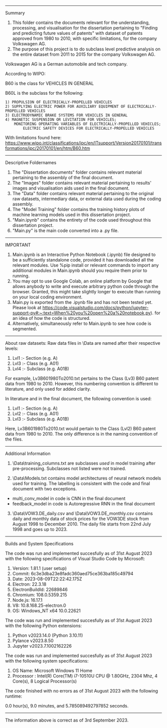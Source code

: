 ***************
Summary

1) This folder contains the documents relevant for the understanding, processing, and visualisation for the dissertation pertaining to "Finding and predicting future values of patents" with dataset of patents approved from 1980 to 2010, with specific limitations, for the company Volkswagen AG. 
2) The purpose of this project is to do subclass level predictive analysis on the entire dataset from 2011 to 2015 for the company Volkswagen AG.

Volkswagen AG is a German automobile and tech company. 

According to WIPO:

B60 is the class for VEHICLES IN GENERAL

B60L is the subclass for the following: 

	1) PROPULSION OF ELECTRICALLY-PROPELLED VEHICLES
	2) SUPPLYING ELECTRIC POWER FOR AUXILIARY EQUIPMENT OF ELECTRICALLY-PROPELLED VEHICLES
	3) ELECTRODYNAMIC BRAKE SYSTEMS FOR VEHICLES IN GENERAL
	4) MAGNETIC SUSPENSION OR LEVITATION FOR VEHICLES; 
	    MONITORING OPERATING VARIABLES OF ELECTRICALLY-PROPELLED VEHICLES; 
            ELECTRIC SAFETY DEVICES FOR ELECTRICALLY-PROPELLED VEHICLES

With limitations found here: https://www.wipo.int/classifications/ipc/en/ITsupport/Version20170101/transformations/ipc/20170101/en/htm/B60.htm

***************
Descriptive Foldernames

1) The "Dissertation documents" folder contains relevant material pertaining to the assembly of the final document.
2) The "Images" folder contains relevant material pertaining to results' images and visualisation aids used in the final document. 
3) The "Data" folder contains relevant material pertaining to the original raw datasets, intermediary data, or external data used during the coding assembly.
4) The "Model Training" folder contains the training history plots of machine learning models used in this dissertation project.
4) "Main.ipynb" contains the entirety of the code used throughout this dissertation project.
5) "Main.py" is the main code converted into a .py file.

***************
IMPORTANT

1) Main.ipynb is an Interactive Python Notebook (.ipynb) file designed to be a sufficiently standalone code, provided it has downloaded all the relevant modules. Use %pip install or relevant commands to import any additional modules in Main.ipynb should you require them prior to running.
2) You may opt to use Google Colab, an online platform by Google that allows anybody to write and execute arbitrary python code through the browser. Granted, this might take slightly longer to execute than running on your local coding environment.
3) Main.py is exported from the .ipynb file and has not been tested yet. Please look at https://code.visualstudio.com/docs/python/jupyter-support-py#:~:text=When%20you%20open%20a%20notebook,py). for an idea of how the code is structured.
4) Alternatively, simultaneously refer to Main.ipynb to see how code is segmented.

***************
About raw datasets:
Raw data files in \Data are named after their respective levels: 

1) Lvl1 :- Section (e.g. A)
2) Lvl3 :- Class (e.g. A01)
3) Lvl4 :- Subclass (e.g. A01B)

For example, Lv3B601980To2010.txt pertains to the Class (Lv3) B60 patent data from 1980 to 2010. However, this numbering convention is different to literature, and only used for added clarity. 

In literature and in the final document, the following convention is used:

1) Lvl1 :- Section (e.g. A)
2) Lvl2 :- Class (e.g. A01)
3) Lvl3 :- Subclass (e.g. A01B)

Here, Lv3B601980To2010.txt would pertain to the Class (Lvl2) B60 patent data from 1980 to 2010. The only difference is in the naming convention of the files.

***************
Additional Information

1) \Data\training_columns.txt are subclasses *used* in model training after pre-processing. Subclasses not listed were not trained.

2) \Data\Models.txt contains model architectures of neural network models used for training. The labelling is consistent with the code and final document with two exceptions.
 - multi_conv_model in code is CNN in the final document
 - feedback_model in code is Autoregressive RNN in the final document 

3) \Data\VOW3.DE_daily.csv and \Data\VOW3.DE_monthly.csv contains daily and monthly data of stock prices for the VOW3DE stock from August 1998 to December 2010. The daily file starts from 22nd July 1998 and goes up to 2023.

***************
Builds and System Specifications

The code was run and implemented succesfully as of 31st August 2023 with the following specifications of Visual Studio Code by Microsoft:

1) Version: 1.81.1 (user setup)
2) Commit: 6c3e3dba23e8fadc360aed75ce363ba185c49794
3) Date: 2023-08-09T22:22:42.175Z
4) Electron: 22.3.18
5) ElectronBuildId: 22689846
6) Chromium: 108.0.5359.215
7) Node.js: 16.17.1
8) V8: 10.8.168.25-electron.0
9) OS: Windows_NT x64 10.0.22621

The code was run and implemented succesfully as of 31st August 2023 with the following Python extensions:

1) Python v2023.14.0 (Python 3.10.11)
2) Pylance v2023.8.50 
3) Jupyter v2023.7.1002162226

The code was run and implemented succesfully as of 31st August 2023 with the following system specifications:

1) OS Name: Microsoft Windows 11 Home
2) Processor : Intel(R) Core(TM) i7-10510U CPU @ 1.80GHz, 2304 Mhz, 4 Core(s), 8 Logical Processor(s)

The code finished with no errors as of 31st August 2023 with the following runtime:

0.0 hour(s), 9.0 minutes, and 5.785089492797852 seconds.

***************
The information above is correct as of 3rd September 2023.
